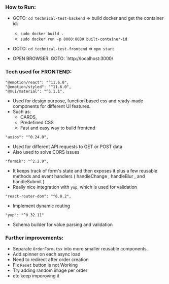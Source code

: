 ### How to Run:

- GOTO: `cd technical-test-backend` => build docker and get the container id: 
  - `sudo docker build .`
  - `sudo docker run -p 8080:8080 built-container-id`

- GOTO: `cd technical-test-frontend` => `npm start`
- OPEN BROWSER: GOTO: `http://localhost:3000/ 


### Tech used for FRONTEND:

```
"@emotion/react": "^11.6.0",
"@emotion/styled": "^11.6.0",
"@mui/material": "^5.1.1",
```
- Used for design purpose, function based css and ready-made components for different UI features.
- Such as:
  - CARDS,
  - Predefined CSS
  - Fast and easy way to build frontend
  
```
"axios": "^0.24.0",
```
- Used for different API requests to GET or POST data
- Also used to solve CORS issues

```
"formik": "^2.2.9",
```
- It keeps track of form's state and then exposes it plus a few reusable methods and event handlers ( handleChange , handleBlur , and handleSubmit )
- Really nice integration with `yup`, which is used for validation

```
"react-router-dom": "^6.0.2",
```
- Implement dynamic routing

```
"yup": "^0.32.11"
```
- Schema builder for value parsing and validation

### Further improvements:

- Separate `OrderForm.tsx` into more smaller reusable components.
- Add spinner on each async load
- Need to redirect after order creation
- Fix `Reset` button is not Working
- Try adding random image per order
- etc keep imporoving it
